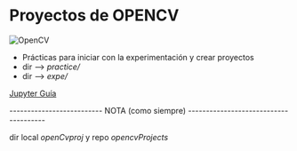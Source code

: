 # Proyectos de **OPENCV**

![OpenCV](https://cdn.inflearn.com/public/files/courses/328722/76a5439c-2067-4629-a5e5-e5962828699c/6.png)

- Prácticas para iniciar con la experimentación y crear proyectos
-   dir --> _practice/_
-   dir --> _expe/_

[Jupyter Guía ](https://www.dataquest.io/blog/jupyter-notebook-tutorial/)




--------------------------  NOTA (como siempre) --------------------------------------

dir local _openCvproj_ y repo _opencvProjects_
